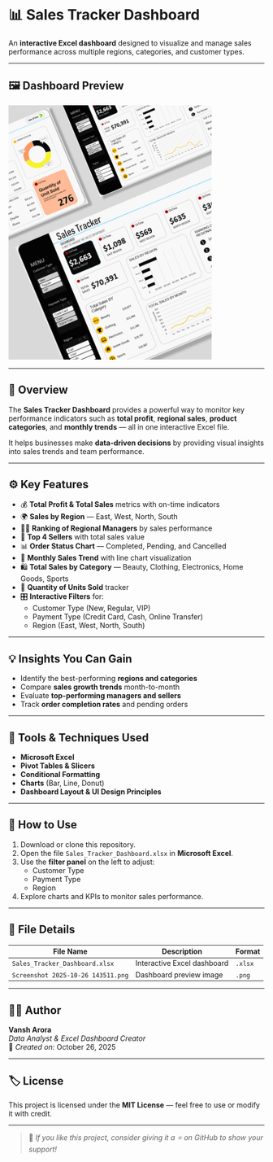# 📊 Sales Tracker Dashboard

An **interactive Excel dashboard** designed to visualize and manage sales performance across multiple regions, categories, and customer types.

---

## 🖼️ Dashboard Preview

<img height="500px" src="Sales Tracker.png">

---

## 📘 Overview

The **Sales Tracker Dashboard** provides a powerful way to monitor key performance indicators such as **total profit**, **regional sales**, **product categories**, and **monthly trends** — all in one interactive Excel file.

It helps businesses make **data-driven decisions** by providing visual insights into sales trends and team performance.

---

## ⚙️ Key Features

- 💰 **Total Profit & Total Sales** metrics with on-time indicators  
- 🌍 **Sales by Region** — East, West, North, South  
- 🧑‍💼 **Ranking of Regional Managers** by sales performance  
- 🏅 **Top 4 Sellers** with total sales value  
- 📊 **Order Status Chart** — Completed, Pending, and Cancelled  
- 📆 **Monthly Sales Trend** with line chart visualization  
- 🛍️ **Total Sales by Category** — Beauty, Clothing, Electronics, Home Goods, Sports  
- 🔢 **Quantity of Units Sold** tracker  
- 🎛️ **Interactive Filters** for:
  - Customer Type (New, Regular, VIP)  
  - Payment Type (Credit Card, Cash, Online Transfer)  
  - Region (East, West, North, South)

---

## 💡 Insights You Can Gain

- Identify the best-performing **regions and categories**  
- Compare **sales growth trends** month-to-month  
- Evaluate **top-performing managers and sellers**  
- Track **order completion rates** and pending orders  

---

## 🧠 Tools & Techniques Used

- **Microsoft Excel**
- **Pivot Tables & Slicers**
- **Conditional Formatting**
- **Charts** (Bar, Line, Donut)
- **Dashboard Layout & UI Design Principles**

---

## 🚀 How to Use

1. Download or clone this repository.  
2. Open the file `Sales_Tracker_Dashboard.xlsx` in **Microsoft Excel**.  
3. Use the **filter panel** on the left to adjust:
   - Customer Type  
   - Payment Type  
   - Region  
4. Explore charts and KPIs to monitor sales performance.

---

## 📂 File Details

| File Name | Description | Format |
|------------|--------------|---------|
| `Sales_Tracker_Dashboard.xlsx` | Interactive Excel dashboard | `.xlsx` |
| `Screenshot 2025-10-26 143511.png` | Dashboard preview image | `.png` |

---

## 🧑‍💻 Author

**Vansh Arora**  
*Data Analyst & Excel Dashboard Creator*  
📅 *Created on:* October 26, 2025

---

## 🏷️ License

This project is licensed under the **MIT License** — feel free to use or modify it with credit.

---

> 💬 *If you like this project, consider giving it a ⭐ on GitHub to show your support!*


